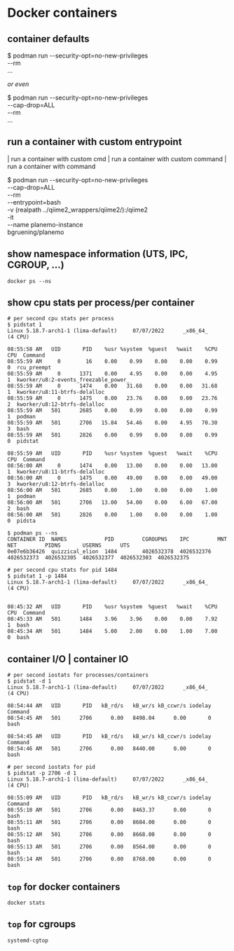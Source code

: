 # Docker containers

## container defaults

$ podman run --security-opt=no-new-privileges \
             --rm \
             ...

*or even*

$ podman run --security-opt=no-new-privileges \
             --cap-drop=ALL \
             --rm \
             ...


## run a container with custom entrypoint
 | run a container with custom cmd
 | run a container with custom command
 | run a container with command

$ podman run --security-opt=no-new-privileges \
             --cap-drop=ALL \
             --rm \
             --entrypoint=bash \
             -v (realpath ../qiime2_wrappers/qiime2/):/qiime2 \
             -it \
             --name planemo-instance \
             bgruening/planemo


## show namespace information (UTS, IPC, CGROUP, ...)

```
docker ps --ns
```

## show cpu stats per process/per container

```
# per second cpu stats per process
$ pidstat 1
Linux 5.18.7-arch1-1 (lima-default)     07/07/2022      _x86_64_        (4 CPU)

08:55:58 AM   UID       PID    %usr %system  %guest   %wait    %CPU   CPU  Command
08:55:59 AM     0        16    0.00    0.99    0.00    0.00    0.99     0  rcu_preempt
08:55:59 AM     0      1371    0.00    4.95    0.00    0.00    4.95     1  kworker/u8:2-events_freezable_power_
08:55:59 AM     0      1474    0.00   31.68    0.00    0.00   31.68     1  kworker/u8:11-btrfs-delalloc
08:55:59 AM     0      1475    0.00   23.76    0.00    0.00   23.76     2  kworker/u8:12-btrfs-delalloc
08:55:59 AM   501      2685    0.00    0.99    0.00    0.00    0.99     1  podman
08:55:59 AM   501      2706   15.84   54.46    0.00    4.95   70.30     3  bash
08:55:59 AM   501      2826    0.00    0.99    0.00    0.00    0.99     0  pidstat

08:55:59 AM   UID       PID    %usr %system  %guest   %wait    %CPU   CPU  Command
08:56:00 AM     0      1474    0.00   13.00    0.00    0.00   13.00     1  kworker/u8:11-btrfs-delalloc
08:56:00 AM     0      1475    0.00   49.00    0.00    0.00   49.00     3  kworker/u8:12-btrfs-delalloc
08:56:00 AM   501      2685    0.00    1.00    0.00    0.00    1.00     1  podman
08:56:00 AM   501      2706   13.00   54.00    0.00    6.00   67.00     2  bash
08:56:00 AM   501      2826    0.00    1.00    0.00    0.00    1.00     0  pidsta

$ podman ps --ns
CONTAINER ID  NAMES            PID         CGROUPNS    IPC         MNT         NET         PIDNS       USERNS      UTS
0e07e6b36426  quizzical_elion  1484        4026532378  4026532376  4026532373  4026532305  4026532377  4026532303  4026532375

# per second cpu stats for pid 1484
$ pidstat 1 -p 1484
Linux 5.18.7-arch1-1 (lima-default)     07/07/2022      _x86_64_        (4 CPU)


08:45:32 AM   UID       PID    %usr %system  %guest   %wait    %CPU   CPU  Command
08:45:33 AM   501      1484    3.96    3.96    0.00    0.00    7.92     1  bash
08:45:34 AM   501      1484    5.00    2.00    0.00    1.00    7.00     0  bash
```

## container I/O | container IO

```
# per second iostats for processes/containers
$ pidstat -d 1
Linux 5.18.7-arch1-1 (lima-default)     07/07/2022      _x86_64_        (4 CPU)

08:54:44 AM   UID       PID   kB_rd/s   kB_wr/s kB_ccwr/s iodelay  Command
08:54:45 AM   501      2706      0.00   8498.04      0.00       0  bash

08:54:45 AM   UID       PID   kB_rd/s   kB_wr/s kB_ccwr/s iodelay  Command
08:54:46 AM   501      2706      0.00   8440.00      0.00       0  bash

# per second iostats for pid
$ pidstat -p 2706 -d 1
Linux 5.18.7-arch1-1 (lima-default)     07/07/2022      _x86_64_        (4 CPU)

08:55:09 AM   UID       PID   kB_rd/s   kB_wr/s kB_ccwr/s iodelay  Command
08:55:10 AM   501      2706      0.00   8463.37      0.00       0  bash
08:55:11 AM   501      2706      0.00   8684.00      0.00       0  bash
08:55:12 AM   501      2706      0.00   8668.00      0.00       0  bash
08:55:13 AM   501      2706      0.00   8564.00      0.00       0  bash
08:55:14 AM   501      2706      0.00   8768.00      0.00       0  bash
```

## `top` for docker containers

```
docker stats
```

## `top` for cgroups

```
systemd-cgtop
```
